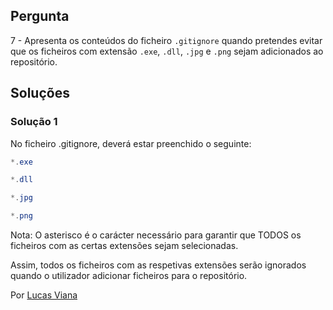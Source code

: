 ## Pergunta

7 - Apresenta os conteúdos do ficheiro `.gitignore` quando pretendes evitar que
os ficheiros com extensão `.exe`, `.dll`, `.jpg` e `.png` sejam adicionados ao
repositório.

## Soluções

### Solução 1

No ficheiro .gitignore, deverá estar preenchido o seguinte:

```cs
*.exe

*.dll

*.jpg

*.png
```

Nota: O asterisco é o carácter necessário para garantir que TODOS os ficheiros
com as certas extensões sejam selecionadas.

Assim, todos os ficheiros com as respetivas extensões serão ignorados quando o 
utilizador adicionar ficheiros para o repositório.

Por [Lucas Viana](https://github.com/LucasViana18)
